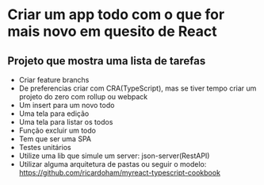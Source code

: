 # Criar um app todo com o que for mais novo em quesito de React

## Projeto que mostra uma lista de tarefas

- Criar feature branchs
- De preferencias criar com CRA(TypeScript), mas se tiver tempo criar um projeto do zero com rollup ou webpack
- Um insert para um novo todo
- Uma tela para edição
- Uma tela para listar os todos
- Função excluir um todo
- Tem que ser uma SPA
- Testes unitários
- Utilize uma lib que simule um server: json-server(RestAPI)
- Utilizar alguma arquitetura de pastas ou seguir o modelo: https://github.com/ricardoham/myreact-typescript-cookbook
